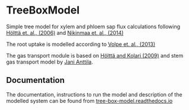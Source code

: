 # TreeBoxModel

Simple tree model for xylem and phloem sap flux calculations following 
[Hölttä et. al., (2006)](https://link.springer.com/article/10.1007/s00468-005-0014-6)
and [Nikinmaa et. al., (2014)](https://academic.oup.com/aob/article/114/4/653/2769025)

The root uptake is modelled according to [Volpe et. al., (2013)](http://www.sciencedirect.com/science/article/pii/S0309170813001231)

The gas transport module is based on [Hölttä and Kolari (2009)](https://academic.oup.com/treephys/article/29/11/1447/1650165) and stem gas transport model by [Jani Anttila](https://github.com/janivaltteri/stem-gas-transport).

## Documentation

The documentation, instructions to run the model and description of the modelled system can be found from [tree-box-model.readthedocs.io](https://tree-box-model.readthedocs.io)



